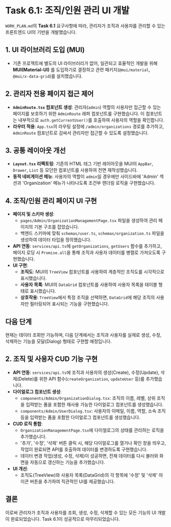 
# Task 6.1: 조직/인원 관리 UI 개발

`WORK_PLAN.md`의 **Task 6.1** 요구사항에 따라, 관리자가 조직과 사용자를 관리할 수 있는 프론트엔드 UI의 기반을 개발했습니다.

## 1. UI 라이브러리 도입 (MUI)

- 기존 프로젝트에 별도의 UI 라이브러리가 없어, 일관되고 효율적인 개발을 위해 **MUI(Material-UI)** 를 도입하기로 결정하고 관련 패키지(`@mui/material`, `@mui/x-data-grid`)를 설치했습니다.

## 2. 관리자 전용 페이지 접근 제어

- **`AdminRoute.tsx` 컴포넌트 생성**: 관리자(`admin`) 역할의 사용자만 접근할 수 있는 페이지를 보호하기 위한 `AdminRoute` 래퍼 컴포넌트를 구현했습니다. 이 컴포넌트는 내부적으로 `auth.getCurrentUser()`를 호출하여 사용자의 역할을 확인합니다.
- **라우터 적용**: `App.tsx`의 라우팅 설정에 `/admin/organizations` 경로를 추가하고, `AdminRoute` 컴포넌트로 감싸서 관리자만 접근할 수 있도록 설정했습니다.

## 3. 공통 레이아웃 개선

- **`Layout.tsx` 리팩토링**: 기존의 HTML 태그 기반 레이아웃을 MUI의 `AppBar`, `Drawer`, `List` 등 모던한 컴포넌트를 사용하여 전면 재작성했습니다.
- **동적 네비게이션 메뉴**: 사용자의 역할이 `admin`일 경우에만 사이드바에 'Admin' 섹션과 'Organization' 메뉴가 나타나도록 조건부 렌더링 로직을 구현했습니다.

## 4. 조직/인원 관리 페이지 UI 구현

- **페이지 및 스키마 생성**: 
    - `pages/Admin/OrganizationManagementPage.tsx` 파일을 생성하여 관리 페이지의 기본 구조를 잡았습니다.
    - 백엔드 스키마에 맞춰 `schemas/user.ts`, `schemas/organization.ts` 파일을 생성하여 데이터 타입을 정의했습니다.
- **API 연동**: `services/api.ts`에 `getOrganizations`, `getUsers` 함수를 추가하고, 페이지 로딩 시 `Promise.all`을 통해 조직과 사용자 데이터를 병렬로 가져오도록 구현했습니다.
- **UI 구현**:
    - **조직도**: MUI의 `TreeView` 컴포넌트를 사용하여 계층적인 조직도를 시각적으로 표시했습니다.
    - **사용자 목록**: MUI의 `DataGrid` 컴포넌트를 사용하여 사용자 목록을 테이블 형태로 표시했습니다.
    - **상호작용**: `TreeView`에서 특정 조직을 선택하면, `DataGrid`에 해당 조직의 사용자만 필터링되어 표시되는 기능을 구현했습니다.

## 다음 단계

현재는 데이터 조회만 가능하며, 다음 단계에서는 조직과 사용자를 실제로 생성, 수정, 삭제하는 기능을 모달(Dialog) 형태로 구현할 예정입니다.

## 2. 조직 및 사용자 CUD 기능 구현

- **API 연동**: `services/api.ts`에 조직과 사용자의 생성(Create), 수정(Update), 삭제(Delete)를 위한 API 함수(`createOrganization`, `updateUser` 등)를 추가했습니다.
- **다이얼로그 컴포넌트 생성**:
    - `components/Admin/OrganizationDialog.tsx`: 조직의 이름, 레벨, 상위 조직을 입력받는 폼을 포함한 재사용 가능한 다이얼로그 컴포넌트를 생성했습니다.
    - `components/Admin/UserDialog.tsx`: 사용자의 이메일, 이름, 역할, 소속 조직 등을 입력받는 폼을 포함한 다이얼로그 컴포넌트를 생성했습니다.
- **CUD 로직 통합**:
    - `OrganizationManagementPage.tsx`에 다이얼로그의 상태를 관리하는 로직을 추가했습니다.
    - '추가', '수정', '삭제' 버튼 클릭 시, 해당 다이얼로그를 열거나 확인 창을 띄우고, 작업이 완료되면 API를 호출하여 데이터를 변경하도록 구현했습니다.
    - 데이터 변경 작업(생성, 수정, 삭제)이 성공하면, 전체 데이터를 다시 불러와 화면을 자동으로 갱신하는 기능을 추가했습니다.
- **UI 개선**:
    - 조직도(TreeView)와 사용자 목록(DataGrid)의 각 항목에 '수정' 및 '삭제' 아이콘 버튼을 추가하여 직관적인 UI를 제공했습니다.

## 결론

이로써 관리자가 조직과 사용자를 조회, 생성, 수정, 삭제할 수 있는 모든 기능의 UI 개발이 완료되었습니다. Task 6.1이 성공적으로 마무리되었습니다.
